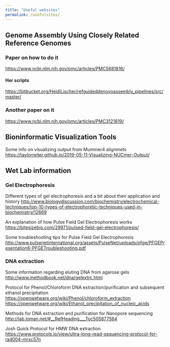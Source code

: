 ```yaml
---
title: "Useful websites"
permalink: /usefulsites/
---
```


## Genome Assembly Using Closely Related Reference Genomes

### Paper on how to do it
<https://www.ncbi.nlm.nih.gov/pmc/articles/PMC5681816/>

#### Her scripts
<https://bitbucket.org/HeidiLischer/refguideddenovoassembly_pipelines/src/master/>

### Another paper on it
<https://www.ncbi.nlm.nih.gov/pmc/articles/PMC3121819/>

## Bioninformatic Visualization Tools
Some info on visualizing output from Mummer4 alignmets
<https://taylorreiter.github.io/2019-05-11-Visualizing-NUCmer-Output/>

## Wet Lab information

### Gel Electrophoresis
Different types of gel electrophoresis and a bit about their application and history
<http://www.biologydiscussion.com/biochemistry/electrochemical-techniques/top-10-types-of-electrophoretic-techniques-used-in-biochemistry/12669>

An explanation of how Pulse Field Gel Electrophoresis works
<https://bitesizebio.com/29971/pulsed-field-gel-electrophoresis/>

Some troubleshooting tips for Pulse Field Gel Electrophoresis
<http://www.pulsenetinternational.org/assets/PulseNet/uploads/pfge/PFGEPresentation6-PFGETroubleshooting.pdf>

### DNA extraction
Some information regarding eluting DNA from agarose gels
<http://www.methodbook.net/dna/gelextrc.html>

Protocol for Phenol/Chloroform DNA extraction/purification and subsequent ethanol precipitation
<https://openwetware.org/wiki/Phenol/chloroform_extraction>
<https://openwetware.org/wiki/Ethanol_precipitation_of_nucleic_acids>

Methods for DNA extraction and purification for Nanopore sequencing
<http://lab.loman.net/#__RefHeading___Toc505877564>

Josh Quick Protocol for HMW DNA extraction
<https://www.protocols.io/view/ultra-long-read-sequencing-protocol-for-rad004-mrxc57n>

